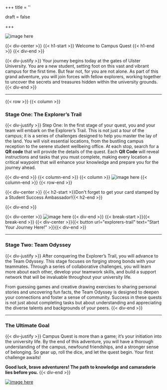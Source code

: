 +++
title = ''

draft = false

+++


![image here](images/header.png#center)

{{< div-center >}} {{< h1-start >}} Welcome to Campus Quest {{< h1-end >}} {{< div-end >}}

{{< div-justify >}}
Your journey begins today at the gates of Ulster University. You are a new student, setting foot on this vast and vibrant campus for the first time. But fear not, for you are not alone. As part of this grand adventure, you will join forces with fellow explorers, working together to uncover the secrets and treasures hidden within the university grounds.
{{< div-end >}}
___
{{< row >}}
{{< column >}}

### Stage One: The Explorer’s Trail

{{< div-justify >}}
Step One:
In the first stage of your quest, you and your team will embark on the Explorer’s Trail. This is not just a tour of the campus; it is a series of challenges designed to help you master the lay of the land. You will visit essential locations, from the bustling campus reception to the serene student wellbeing office. At each stop, search for a **QR code** that will provide the details of the quest. Each **QR Code** will reveal instructions and tasks that you must complete, making every location a critical waypoint that will enhance your knowledge and prepare you for the journey ahead.

{{< div-end >}}
{{< column-end >}}
{{< column >}}
![image here](images/dice.png#center)
{{< column-end >}}
{{< row-end >}}

{{< div-center >}}
{{< h2-start >}}Don't forget to get your card stamped by a Student Success Ambassador!{{< h2-end >}}

{{< div-end >}}

{{< div-center >}}
![image here](images/stamp-card.png#center)
{{< div-end >}}
{{< break-start >}}{{< break-end >}}
{{< div-center >}}{{< button url="explorers-trail" text="Start Your Journey Here!" >}}{{< div-end >}}
___


### Stage Two: Team Odyssey
{{< div-justify >}}
After conquering the Explorer’s Trail, you will advance to the Team Odyssey. This stage focuses on forging strong bonds with your teammates. Through a series of collaborative challenges, you will learn more about each other, develop your teamwork skills, and build a support network that will be invaluable throughout your university life.

From guessing games and creative drawing exercises to sharing personal stories and uncovering fun facts, the Team Odyssey is designed to deepen your connections and foster a sense of community. Success in these quests is not just about completing tasks but about understanding and appreciating the diverse talents and backgrounds of your peers.
{{< div-end >}}
___
### The Ultimate Goal
{{< div-justify >}}
Campus Quest is more than a game; it’s your initiation into the university life. By the end of this adventure, you will have a thorough understanding of the campus, newfound friendships, and a stronger sense of belonging. So gear up, roll the dice, and let the quest begin. Your first challenge awaits!

**Good luck, brave adventurers! The path to knowledge and camaraderie lies before you.**
{{< div-end >}}

[![image here](images/lost-icon.png#center)](lost)